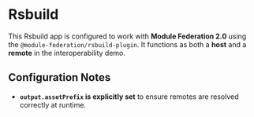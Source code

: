 # Rsbuild

This Rsbuild app is configured to work with **Module Federation 2.0** using the `@module-federation/rsbuild-plugin`. It functions as both a **host** and a **remote** in the interoperability demo.

## Configuration Notes

* **`output.assetPrefix` is explicitly set** to ensure remotes are resolved correctly at runtime.
